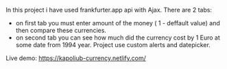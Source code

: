 In this project i have used frankfurter.app api with Ajax. There are 2 tabs: 

- on first tab you must enter amount of the money ( 1 - deffault value) and then compare these currencies. 
- on second tab you can see how much did the currency cost by 1 Euro at some date from 1994 year. Project use custom alerts and datepicker.

Live demo: https://kapoliub-currency.netlify.com/
